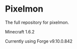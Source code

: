 Pixelmon
========

The full repository for pixelmon.

Minecraft 1.6.2

Currently using Forge v9.10.0.842
